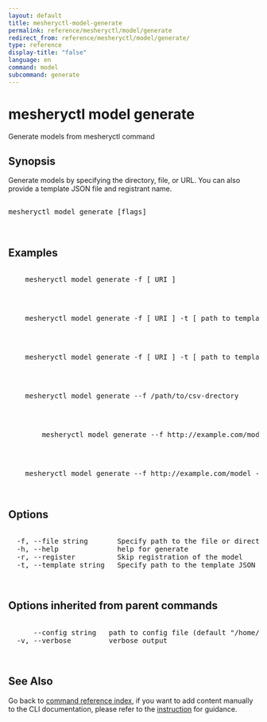 ```yaml
---
layout: default
title: mesheryctl-model-generate
permalink: reference/mesheryctl/model/generate
redirect_from: reference/mesheryctl/model/generate/
type: reference
display-title: "false"
language: en
command: model
subcommand: generate
---
```


# mesheryctl model generate

Generate models from mesheryctl command

## Synopsis

Generate models by specifying the directory, file, or URL. You can also provide a template JSON file and registrant name.

<pre class='codeblock-pre'>
<div class='codeblock'>
mesheryctl model generate [flags]

</div>
</pre>

## Examples

<pre class='codeblock-pre'>
<div class='codeblock'>
	mesheryctl model generate -f [ URI ]

</div>
</pre>

<pre class='codeblock-pre'>
<div class='codeblock'>
	mesheryctl model generate -f [ URI ] -t [ path to template file ] ( only required in case of URL )

</div>
</pre>

<pre class='codeblock-pre'>
<div class='codeblock'>
	mesheryctl model generate -f [ URI ] -t [ path to template file ] -r ( to skip registration by default registration is true)

</div>
</pre>

<pre class='codeblock-pre'>
<div class='codeblock'>
	mesheryctl model generate --f /path/to/csv-drectory

</div>
</pre>

<pre class='codeblock-pre'>
<div class='codeblock'>
        mesheryctl model generate --f http://example.com/model -t /path/to/template.json 

</div>
</pre>

<pre class='codeblock-pre'>
<div class='codeblock'>
	mesheryctl model generate --f http://example.com/model -t /path/to/template.json -r

</div>
</pre>

## Options

<pre class='codeblock-pre'>
<div class='codeblock'>
  -f, --file string       Specify path to the file or directory
  -h, --help              help for generate
  -r, --register          Skip registration of the model
  -t, --template string   Specify path to the template JSON file

</div>
</pre>

## Options inherited from parent commands

<pre class='codeblock-pre'>
<div class='codeblock'>
      --config string   path to config file (default "/home/runner/.meshery/config.yaml")
  -v, --verbose         verbose output

</div>
</pre>

## See Also

Go back to [command reference index](/reference/mesheryctl/), if you want to add content manually to the CLI documentation, please refer to the [instruction](/project/contributing/contributing-cli#preserving-manually-added-documentation) for guidance.

